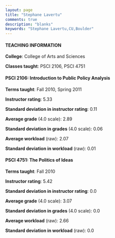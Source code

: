 ```yaml
---
layout: page
title: "Stephane Lavertu" 
comments: true
description: "blanks"
keywords: "Stephane Lavertu,CU,Boulder"
---
```

<head>
<script src="https://ajax.googleapis.com/ajax/libs/jquery/2.1.3/jquery.min.js"></script>
<script src="https://dl.dropboxusercontent.com/s/pc42nxpaw1ea4o9/highcharts.js?dl=0"></script>
<!-- <script src="../assets/js/highcharts.js"></script> -->
<style type="text/css">@font-face {
	font-family: "Bebas Neue";
	src: url(https://www.filehosting.org/file/details/544349/BebasNeue Regular.otf) format("opentype");
	}
	h1.Bebas { 
		font-family: "Bebas Neue", Verdana, Tahoma;
	}
</style>
</head>
	   
#### TEACHING INFORMATION

**College**: College of Arts and Sciences

**Classes taught**: PSCI 2106, PSCI 4751

#### PSCI 2106: Introduction to Public Policy Analysis

**Terms taught**: Fall 2010, Spring 2011

**Instructor rating**: 5.33

**Standard deviation in instructor rating**: 0.11

**Average grade** (4.0 scale): 2.89

**Standard deviation in grades** (4.0 scale): 0.06

**Average workload** (raw): 2.07

**Standard deviation in workload** (raw): 0.01

#### PSCI 4751: The Politics of Ideas

**Terms taught**: Fall 2010

**Instructor rating**: 5.42

**Standard deviation in instructor rating**: 0.0

**Average grade** (4.0 scale): 3.07

**Standard deviation in grades** (4.0 scale): 0.0

**Average workload** (raw): 2.66

**Standard deviation in workload** (raw): 0.0

